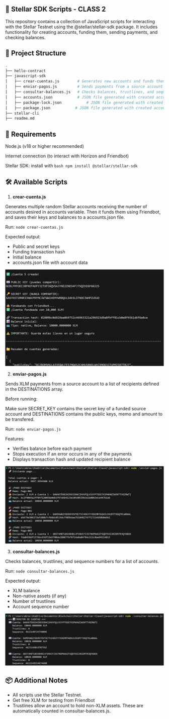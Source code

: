 ## 🌟 **Stellar SDK Scripts - CLASS 2**

This repository contains a collection of JavaScript scripts for interacting with the Stellar Testnet using the @stellar/stellar-sdk package. It includes functionality for creating accounts, funding them, sending payments, and checking balances.

## 📁 **Project Structure**
```bash 
.
├── hello-contract
├── javascript-sdk
│   ├── crear-cuentas.js        # Generates new accounts and funds them via Friendbot
│   ├── enviar-pagos.js         # Sends payments from a source account to multiple destinations
│   ├── consultar-balances.js   # Checks balances, trustlines, and sequence numbers of accounts
│   ├── accounts.json           # JSON file generated with created account data
│   ├── package-lock.json           # JSON file generated with created account data
│   ├── package.json           # JSON file generated with created account data
├── stellar-cli
├── readme.md
```

## 🚀 **Requirements**

Node.js (v18 or higher recommended)

Internet connection (to interact with Horizon and Friendbot)

Stellar SDK: install with ```bash npm install @stellar/stellar-sdk```

## 🛠️ **Available Scripts**

1. **crear-cuenta.js**

Generates multiple random Stellar accounts receiving the number of accounts desired in accounts variable. Then it funds them using Friendbot, and saves their keys and balances to a accounts.json file. 

Run: ```node crear-cuentas.js```

Expected output:
* Public and secret keys
* Funding transaction hash
* Initial balance
* accounts.json file with account data

![Crear Cuenta](img/crear-cuentas.png)

2. **enviar-pagos.js**

Sends XLM payments from a source account to a list of recipients defined in the DESTINATIONS array.

Before running:

Make sure SECRET_KEY contains the secret key of a funded source account and DESTINATIONS contains the public keys, memo and amount to be transfered.

Run: ```node enviar-pagos.js```

Features:
* Verifies balance before each payment
* Stops execution if an error occurs in any of the payments
* Displays transaction hash and updated recipient balance

![Enviar Pagos](img/enviar-pagos.png)

3. **consultar-balances.js**

Checks balances, trustlines, and sequence numbers for a list of accounts.

Run: ```node consultar-balances.js```

Expected output:
* XLM balance
* Non-native assets (if any)
* Number of trustlines
* Account sequence number

![Consultar Balances](img/consultar-balances.png)

## 📦 **Additional Notes**
* All scripts use the Stellar Testnet.
* Get free XLM for testing from Friendbot
* Trustlines allow an account to hold non-XLM assets. These are automatically counted in consultar-balances.js.